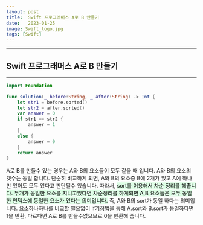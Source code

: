 ```yaml
---
layout: post
title:  Swift 프로그래머스 A로 B 만들기
date:   2023-01-25
image: Swift_logo.jpg
tags: [Swift]
---
```


---
## Swift 프로그래머스 A로 B 만들기
---

```swift
import Foundation

func solution(_ before:String, _ after:String) -> Int {
    let str1 = before.sorted()
    let str2 = after.sorted()
    var answer = 0
    if str1 == str2 {
        answer = 1
    }
    else {
        answer = 0
    }
    return answer
}
```

A로 B를 만들수 있는 경우는 A와 B의 요소들이 모두 같을 때 입니다. A와 B의 요소의 갯수는 동일 합니다.
단순히 비교하게 되면, A와 B의 요소중 B에 2개가 있고 A에 하나만 있어도 모두 있다고 판단될수 있습니다.
따라서, <mark style='background-color: #dcffe4'>sort를 이용해서 차순 정리를 해줍니다. 두개가 동일한 요소를 지니고있다면 차순정리를 하게되면
A,B 요소들은 모두 동일한 인덱스에 동일한 요소가 있다는 의미입니다.</mark>
즉, A와 B의 sort가 동일 하다는 의미입니다. 요소하나하나를 비교할 필요없이 
if기정법을 동해 A.sort와 B.sort가 동일하다면 1을 반환, 다르다면 A로 B를 만들수없으므로 0을 반환해 줍니다.